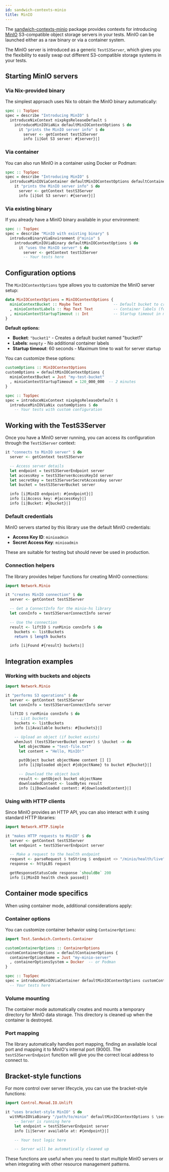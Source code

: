 ```yaml
---
id: sandwich-contexts-minio
title: MinIO
---
```


The [sandwich-contexts-minio](https://hackage.haskell.org/package/sandwich-contexts-minio) package provides contexts for introducing [MinIO](https://min.io/) S3-compatible object storage servers in your tests. MinIO can be launched either as a raw binary or via a container system.

The MinIO server is introduced as a generic `TestS3Server`, which gives you the flexibility to easily swap out different S3-compatible storage systems in your tests.

## Starting MinIO servers

### Via Nix-provided binary

The simplest approach uses Nix to obtain the MinIO binary automatically:

```haskell title="https://github.com/codedownio/sandwich/blob/master/demos/demo-minio/app/Main.hs"
spec :: TopSpec
spec = describe "Introducing MinIO" $
  introduceNixContext nixpkgsReleaseDefault $
    introduceMinIOViaNix defaultMinIOContextOptions $ do
      it "prints the MinIO server info" $ do
        server <- getContext testS3Server
        info [i|Got S3 server: #{server}|]
```

### Via container

You can also run MinIO in a container using Docker or Podman:

```haskell title="https://github.com/codedownio/sandwich/blob/master/demos/demo-minio/app/Main.hs"
spec :: TopSpec
spec = describe "Introducing MinIO" $
  introduceMinIOViaContainer defaultMinIOContextOptions defaultContainerOptions $ do
    it "prints the MinIO server info" $ do
      server <- getContext testS3Server
      info [i|Got S3 server: #{server}|]
```

### Via existing binary

If you already have a MinIO binary available in your environment:

```haskell
spec :: TopSpec
spec = describe "MinIO with existing binary" $
  introduceBinaryViaEnvironment @"minio" $
    introduceMinIOViaBinary defaultMinIOContextOptions $ do
      it "uses the MinIO server" $ do
        server <- getContext testS3Server
        -- Your tests here
```

## Configuration options

The `MinIOContextOptions` type allows you to customize the MinIO server setup:

```haskell
data MinIOContextOptions = MinIOContextOptions {
  minioContextBucket :: Maybe Text              -- Default bucket to create
  , minioContextLabels :: Map Text Text         -- Container labels (for container mode)
  , minioContextStartupTimeout :: Int           -- Startup timeout in microseconds
}
```

**Default options:**
- **Bucket**: `"bucket1"` - Creates a default bucket named "bucket1"
- **Labels**: `mempty` - No additional container labels
- **Startup timeout**: 60 seconds - Maximum time to wait for server startup

You can customize these options:

```haskell
customOptions :: MinIOContextOptions
customOptions = defaultMinIOContextOptions {
  minioContextBucket = Just "my-test-bucket"
  , minioContextStartupTimeout = 120_000_000  -- 2 minutes
}

spec :: TopSpec
spec = introduceNixContext nixpkgsReleaseDefault $
  introduceMinIOViaNix customOptions $ do
    -- Your tests with custom configuration
```

## Working with the TestS3Server

Once you have a MinIO server running, you can access its configuration through the `TestS3Server` context:

```haskell
it "connects to MinIO server" $ do
  server <- getContext testS3Server

  -- Access server details
  let endpoint = testS3ServerEndpoint server
  let accessKey = testS3ServerAccessKeyId server
  let secretKey = testS3ServerSecretAccessKey server
  let bucket = testS3ServerBucket server

  info [i|MinIO endpoint: #{endpoint}|]
  info [i|Access key: #{accessKey}|]
  info [i|Bucket: #{bucket}|]
```

### Default credentials

MinIO servers started by this library use the default MinIO credentials:
- **Access Key ID**: `minioadmin`
- **Secret Access Key**: `minioadmin`

These are suitable for testing but should never be used in production.

### Connection helpers

The library provides helper functions for creating MinIO connections:

```haskell
import Network.Minio

it "creates MinIO connection" $ do
  server <- getContext testS3Server

  -- Get a ConnectInfo for the minio-hs library
  let connInfo = testS3ServerConnectInfo server

  -- Use the connection
  result <- liftIO $ runMinio connInfo $ do
    buckets <- listBuckets
    return $ length buckets

  info [i|Found #{result} buckets|]
```

## Integration examples

### Working with buckets and objects

```haskell
import Network.Minio

it "performs S3 operations" $ do
  server <- getContext testS3Server
  let connInfo = testS3ServerConnectInfo server

  liftIO $ runMinio connInfo $ do
    -- List buckets
    buckets <- listBuckets
    info [i|Available buckets: #{buckets}|]

    -- Upload an object (if bucket exists)
    whenJust (testS3ServerBucket server) $ \bucket -> do
      let objectName = "test-file.txt"
      let content = "Hello, MinIO!"

      putObject bucket objectName content [] []
      info [i|Uploaded object #{objectName} to bucket #{bucket}|]

      -- Download the object back
      result <- getObject bucket objectName
      downloadedContent <- loadBytes result
      info [i|Downloaded content: #{downloadedContent}|]
```

### Using with HTTP clients

Since MinIO provides an HTTP API, you can also interact with it using standard HTTP libraries:

```haskell
import Network.HTTP.Simple

it "makes HTTP requests to MinIO" $ do
  server <- getContext testS3Server
  let endpoint = testS3ServerEndpoint server

  -- Make a request to the health endpoint
  request <- parseRequest $ toString $ endpoint <> "/minio/health/live"
  response <- httpLBS request

  getResponseStatusCode response `shouldBe` 200
  info [i|MinIO health check passed|]
```

## Container mode specifics

When using container mode, additional considerations apply:

### Container options

You can customize container behavior using `ContainerOptions`:

```haskell
import Test.Sandwich.Contexts.Container

customContainerOptions :: ContainerOptions
customContainerOptions = defaultContainerOptions {
  containerOptionsName = Just "my-minio-server"
  , containerOptionsSystem = Docker  -- or Podman
}

spec :: TopSpec
spec = introduceMinIOViaContainer defaultMinIOContextOptions customContainerOptions $ do
  -- Your tests here
```

### Volume mounting

The container mode automatically creates and mounts a temporary directory for MinIO data storage. This directory is cleaned up when the container is destroyed.

### Port mapping

The library automatically handles port mapping, finding an available local port and mapping it to MinIO's internal port (9000). The `testS3ServerEndpoint` function will give you the correct local address to connect to.

## Bracket-style functions

For more control over server lifecycle, you can use the bracket-style functions:

```haskell
import Control.Monad.IO.Unlift

it "uses bracket-style MinIO" $ do
  withMinIOViaBinary "/path/to/minio" defaultMinIOContextOptions $ \server -> do
    -- Server is running here
    let endpoint = testS3ServerEndpoint server
    info [i|Server available at: #{endpoint}|]

    -- Your test logic here

    -- Server will be automatically cleaned up
```

These functions are useful when you need to start multiple MinIO servers or when integrating with other resource management patterns.
